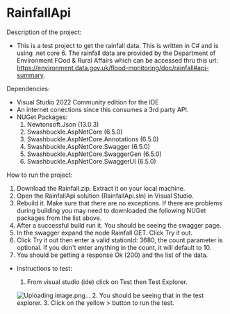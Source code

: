 # RainfallApi
Description of the project:
- This is a test project to get the rainfall data. This is written in C# and is using .net core 6. The rainfall data are provided by the Department of Environment FOod & Rural Affairs which can be accessed thru this url: https://environment.data.gov.uk/flood-monitoring/doc/rainfall#api-summary. 

Dependencies:
- Visual Studio 2022 Community edition for the IDE
- An internet conections since this consumes a 3rd party API.
- NUGet Packages:
   1. Newtonsoft.Json (13.0.3)
   2. Swashbuckle.AspNetCore (6.5.0)
   3. Swashbuckle.AspNetCore.Annotations (6.5.0)
   4. Swashbuckle.AspNetCore.Swagger (6.5.0)
   5. Swashbuckle.AspNetCore.SwaggerGen (6.5.0)
   6.  Swashbuckle.AspNetCore.SwaggerUI (6.5.0)

How to run the project:
  1. Download the Rainfall.zip. Extract it on your local machine.
  2. Open the RainfallApi solution (RainfallApi.sln) in Visual Studio.
  3. Rebuild it. Make sure that there are no exceptions. If there are problems during building you may need to downloaded the following NUGet packages from the list above.
  4. After a successful build run it. You should be seeing the swagger page.
  5. In the swagger expand the node Rainfall GET. Click Try it out.
  6. Click Try it out then enter a valid stationId: 3680, the count parameter is optional. If you don't enter anything in the count, it will default to 10.
  7. You should be getting a response Ok (200) and the list of the data.
     
- Instructions to test:
  1. From visual studio (ide) click on Test then Test Explorer.

  ![Uploading image.png…]()
  2. You should be seeing that in the test explorer.
  3. Click on the yellow > button to run the test.
  
  
